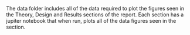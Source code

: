 The data folder includes all of the data required to plot the figures seen in the Theory, Design and Results sections of the report.
Each section has a jupiter notebook that when run, plots all of the data figures seen in the section. 
